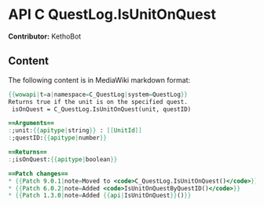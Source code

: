 # API C QuestLog.IsUnitOnQuest

**Contributor:** KethoBot

## Content

The following content is in MediaWiki markdown format:

```mediawiki
{{wowapi|t=a|namespace=C_QuestLog|system=QuestLog}}
Returns true if the unit is on the specified quest.
 isOnQuest = C_QuestLog.IsUnitOnQuest(unit, questID)

==Arguments==
:;unit:{{apitype|string}} : [[UnitId]]
:;questID:{{apitype|number}}

==Returns==
:;isOnQuest:{{apitype|boolean}}

==Patch changes==
* {{Patch 9.0.1|note=Moved to <code>C_QuestLog.IsUnitOnQuest()</code>}}
* {{Patch 6.0.2|note=Added <code>IsUnitOnQuestByQuestID()</code>}}
* {{Patch 1.3.0|note=Added {{api|IsUnitOnQuest}}()}}
```